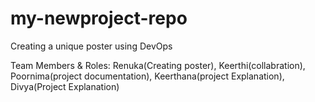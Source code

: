 # my-newproject-repo
Creating a unique poster using DevOps


Team Members & Roles:
Renuka(Creating poster),
Keerthi(collabration),
Poornima(project documentation),
Keerthana(project Explanation),
Divya(Project Explanation)
